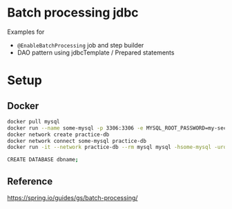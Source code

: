 # Batch processing jdbc

Examples for 
- `@EnableBatchProcessing` job and step builder
- DAO pattern using jdbcTemplate / Prepared statements

# Setup

## Docker
```sh
docker pull mysql
docker run --name some-mysql -p 3306:3306 -e MYSQL_ROOT_PASSWORD=my-secret-pw -d mysql
docker network create practice-db
docker network connect some-mysql practice-db
docker run -it --network practice-db --rm mysql mysql -hsome-mysql -uroot -p

CREATE DATABASE dbname;
```

## Reference
https://spring.io/guides/gs/batch-processing/


